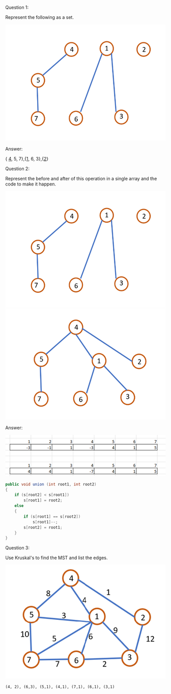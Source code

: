 Question 1:

Represent the following as a set.


![Q1](Q1.png)

Answer:

{ <u>4</u>, 5, 7},{<u>1</u>, 6, 3},{<u>2</u>}

Question 2:

Represent the before and after of this operation in a single array and the code to make it happen.

![Q1](Q1.png)
![Q2](Q2.png)

Answer:

![Q2a](Q2A.png)

```java
public void union (int root1, int root2) 
{
	if (s[root2] < s[root1]) 
		s[root1] = root2;
	else 
	{
		if (s[root1] == s[root2]) 
			s[root1]--;
		s[root2] = root1;
	}
} 
```

Question 3:

Use Kruskal's to find the MST and list the edges.

![Q2](Q2B.png)

```
(4, 2), (6,3), (5,1), (4,1), (7,1), (6,1), (3,1)
```
